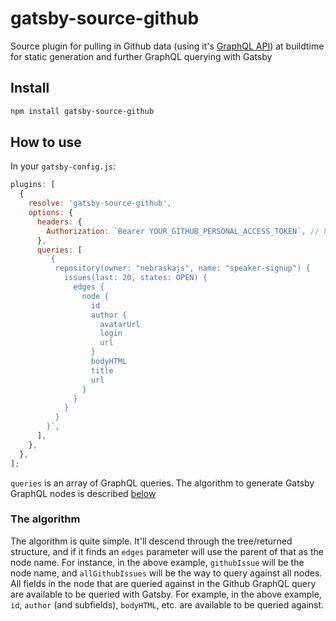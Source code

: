 # gatsby-source-github

Source plugin for pulling in Github data (using it's [GraphQL API][github-api]) at buildtime for static generation and further GraphQL querying with Gatsby

## Install

```bash
npm install gatsby-source-github
```

## How to use

In your `gatsby-config.js`:

```javascript
plugins: [
  {
    resolve: 'gatsby-source-github',
    options: {
      headers: {
        Authorization: `Bearer YOUR_GITHUB_PERSONAL_ACCESS_TOKEN`, // https://help.github.com/articles/creating-a-personal-access-token-for-the-command-line/
      },
      queries: [
        `{
          repository(owner: "nebraskajs", name: "speaker-signup") {
            issues(last: 20, states: OPEN) {
              edges {
                node {
                  id
                  author {
                    avatarUrl
                    login
                    url
                  }
                  bodyHTML
                  title
                  url
                }
              }
            }
          }
        }`,
      ],
    },
  },
];
```

`queries` is an array of GraphQL queries. The algorithm to generate Gatsby GraphQL nodes is described [below](#the-algorithm)

### The algorithm

The algorithm is quite simple. It'll descend through the tree/returned structure, and if it finds an `edges` parameter will use the parent of that as the node name. For instance, in the above example, `githubIssue` will be the node name, and `allGithubIssues` will be the way to query against all nodes. All fields in the node that are queried against in the Github GraphQL query are available to be queried with Gatsby. For example, in the above example, `id`, `author` (and subfields), `bodyHTML`, etc. are available to be queried against.

[github-api]: https://developer.github.com/v4/
